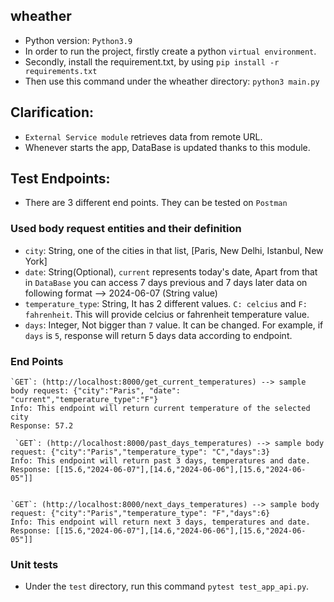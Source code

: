 ## wheather
* Python version: `Python3.9`
* In order to run the project, firstly create a python `virtual environment`.
* Secondly, install the requirement.txt, by using `pip install -r requirements.txt`
* Then use this command under the wheather directory: `python3 main.py`

## Clarification:
* `External Service module` retrieves data from remote URL.
* Whenever starts the app, DataBase is updated thanks to this module. 

## Test Endpoints:
* There are 3 different end points. They can be tested on `Postman`
### Used body request entities and their definition
* `city`: String, one of the cities in that list, [Paris, New Delhi, Istanbul, New York]
* `date`: String(Optional), `current` represents today's date, Apart from that in `DataBase` you can access 7 days previous and 7 days later data on following format -->  2024-06-07 (String value) 
* `temperature_type`: String, It has 2 different values. `C: celcius` and `F: fahrenheit`. This will provide celcius or fahrenheit temperature value.
* `days`: Integer, Not bigger than `7` value. It can be changed. For example, if `days` is `5`, response will return 5 days data according to endpoint.


### End Points


    `GET`: (http://localhost:8000/get_current_temperatures) --> sample body request: {"city":"Paris", "date": "current","temperature_type":"F"}
    Info: This endpoint will return current temperature of the selected city
    Response: 57.2

     `GET`: (http://localhost:8000/past_days_temperatures) --> sample body request: {"city":"Paris","temperature_type": "C","days":3}
    Info: This endpoint will return past 3 days, temperatures and date.
    Response: [[15.6,"2024-06-07"],[14.6,"2024-06-06"],[15.6,"2024-06-05"]]


    `GET`: (http://localhost:8000/next_days_temperatures) --> sample body request: {"city":"Paris","temperature_type": "F","days":6}
    Info: This endpoint will return next 3 days, temperatures and date.
    Response: [[15.6,"2024-06-07"],[14.6,"2024-06-06"],[15.6,"2024-06-05"]]

### Unit tests
* Under the `test` directory, run this command `pytest test_app_api.py`.


    

